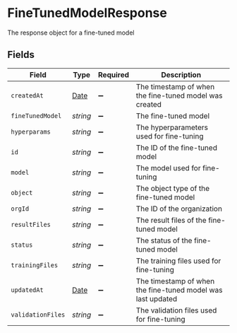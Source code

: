 # FineTunedModelResponse

The response object for a fine-tuned model


## Fields

| Field                                                                                         | Type                                                                                          | Required                                                                                      | Description                                                                                   |
| --------------------------------------------------------------------------------------------- | --------------------------------------------------------------------------------------------- | --------------------------------------------------------------------------------------------- | --------------------------------------------------------------------------------------------- |
| `createdAt`                                                                                   | [Date](https://developer.mozilla.org/en-US/docs/Web/JavaScript/Reference/Global_Objects/Date) | :heavy_minus_sign:                                                                            | The timestamp of when the fine-tuned model was created                                        |
| `fineTunedModel`                                                                              | *string*                                                                                      | :heavy_minus_sign:                                                                            | The fine-tuned model                                                                          |
| `hyperparams`                                                                                 | *string*                                                                                      | :heavy_minus_sign:                                                                            | The hyperparameters used for fine-tuning                                                      |
| `id`                                                                                          | *string*                                                                                      | :heavy_minus_sign:                                                                            | The ID of the fine-tuned model                                                                |
| `model`                                                                                       | *string*                                                                                      | :heavy_minus_sign:                                                                            | The model used for fine-tuning                                                                |
| `object`                                                                                      | *string*                                                                                      | :heavy_minus_sign:                                                                            | The object type of the fine-tuned model                                                       |
| `orgId`                                                                                       | *string*                                                                                      | :heavy_minus_sign:                                                                            | The ID of the organization                                                                    |
| `resultFiles`                                                                                 | *string*                                                                                      | :heavy_minus_sign:                                                                            | The result files of the fine-tuned model                                                      |
| `status`                                                                                      | *string*                                                                                      | :heavy_minus_sign:                                                                            | The status of the fine-tuned model                                                            |
| `trainingFiles`                                                                               | *string*                                                                                      | :heavy_minus_sign:                                                                            | The training files used for fine-tuning                                                       |
| `updatedAt`                                                                                   | [Date](https://developer.mozilla.org/en-US/docs/Web/JavaScript/Reference/Global_Objects/Date) | :heavy_minus_sign:                                                                            | The timestamp of when the fine-tuned model was last updated                                   |
| `validationFiles`                                                                             | *string*                                                                                      | :heavy_minus_sign:                                                                            | The validation files used for fine-tuning                                                     |